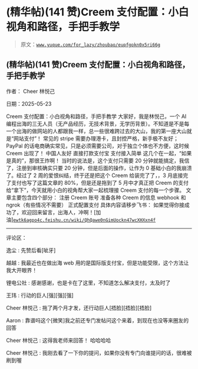 # (精华帖)(141 赞)Creem 支付配置：小白视角和路径，手把手教学

> 原文：[`www.yuque.com/for_lazy/zhoubao/eupfgpkn0x5ri66g`](https://www.yuque.com/for_lazy/zhoubao/eupfgpkn0x5ri66g)

## (精华帖)(141 赞)Creem 支付配置：小白视角和路径，手把手教学

作者： Cheer 林悦己

日期：2025-05-23

Creem 支付配置：小白视角和路径，手把手教学
大家好，我是林悦己，一个 AI 编程出海的三无人员（无产品经历，无技术背景，无学历背景）。不知道是不是每一个出海的做网站的人都跟我一样，总一些很难跨过去的大山，我的第一座大山就是“网站支付”！
常见的 stripe 需要办理港卡，且封控严格，新手极不友好；PayPal 的话电商确实常见，只是必须需要公司，对于独立个体也不方便，这时候 Creem 出现了！
中国人友好 直接打款支付宝 支付接入简单 这几个在一起，“如果是真的”，那很王炸啊！
当时的说法是，这个支付只需要 20 分钟就能搞定，我信了，注册到审核确实只要 20 分钟，但是后面的操作，让作为 0 基础小白的我崩溃了。经过了 2 周的爱恨纠结，终于还是把这个 Creem 给装完了了，，3 月底接完了支付也写了这篇文章的 80%，但是还是拖到了 5 月中才真正把 Creem 的支付给“拿下”，今天就用小白的视角帮大家一起梳理接 Creem 支付的每一个步骤。
文章主要包含四个部分： 注册 Creem 账号 准备各种 Creem 的信息 webhook 和 ngrok（有些情况不需要） 正式配置支付 具体内容请移步飞书：
如果觉得你接成功了，欢迎回来留言，出海人，冲啊！[加油][`ewtk6agpo4c.feishu.cn/wiki/QhQawe0nGimUockn47wcXHXxn4f`](https://ewtk6agpo4c.feishu.cn/wiki/QhQawe0nGimUockn47wcXHXxn4f)

* * *

评论区：

逸尘 : 先赞后看[呲牙]

越越 : 我最近也在做出海 web 用的是国际版支付宝，但是功能受限，这个方法让我大开眼界！

锂电公社 : 感谢感谢，也是卡在了这里，不知道怎么解决支付，太及时了

王玮 : 行动的巨人[强][强][强]

Cheer 林悦己 : 拖了两个月才发，还行动巨人[捂脸][捂脸][捂脸]

Aaron : 靠谱吗这个[微笑]我之前还专门发帖问这个来着，到现在也没等来圈友的回答

Cheer 林悦己 : 这得我老师来回答！ 哈哈哈哈

Cheer 林悦己 : 我刚去看了一下你的提问，如果你没有专门向谁提问的话，很难被刷到喔
